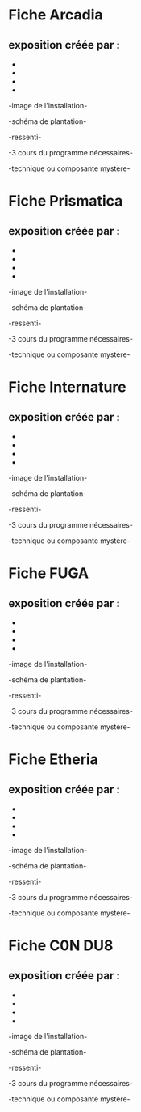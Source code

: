 # Fiche Arcadia
exposition créée par : 
- 
- 
- 
- 
- 

-image de l'installation-

-schéma de plantation-

-ressenti-

-3 cours du programme nécessaires-

-technique ou composante mystère-


# Fiche Prismatica
exposition créée par : 
- 
- 
- 
- 
- 

-image de l'installation-

-schéma de plantation-

-ressenti-

-3 cours du programme nécessaires-

-technique ou composante mystère-

# Fiche Internature
exposition créée par : 
- 
- 
- 
- 
- 

-image de l'installation-

-schéma de plantation-

-ressenti-

-3 cours du programme nécessaires-

-technique ou composante mystère-

# Fiche FUGA
exposition créée par : 
- 
- 
- 
- 
- 

-image de l'installation-

-schéma de plantation-

-ressenti-

-3 cours du programme nécessaires-

-technique ou composante mystère-

# Fiche Etheria
exposition créée par : 
- 
- 
- 
- 
- 

-image de l'installation-

-schéma de plantation-

-ressenti-

-3 cours du programme nécessaires-

-technique ou composante mystère-

# Fiche C0N DU8
exposition créée par : 
- 
- 
- 
- 
- 

-image de l'installation-

-schéma de plantation-

-ressenti-

-3 cours du programme nécessaires-

-technique ou composante mystère-
